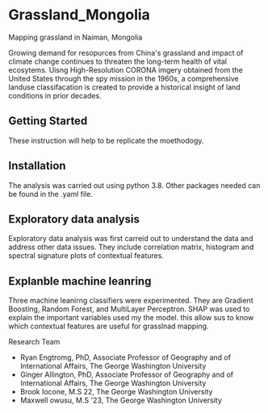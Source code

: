 # Grassland_Mongolia
Mapping grassland in Naiman, Mongolia 

Growing demand for resopurces from China's grassland and impact of climate change continues to threaten the long-term health of vital ecosytems. Uisng High-Resolution CORONA imgery obtained from the United States through the spy mission in the 1960s, a comprehensive landuse classifacation is created to provide a historical insight of land conditions in prior decades.

## Getting Started
These instruction will help to be replicate the moethodogy.

## Installation
The analysis was carried out using python 3.8. Other packages needed can be found in the .yaml file. 


## Exploratory data analysis 
Exploratory data analysis was first carreid out to understand the data and address other data issues. They include correlation matrix, histogram and spectral signature plots of contextual features. 

## Explanble machine leanring 
Three machine leanirng classifiers were experimented. They are Gradient Boosting, Random Forest, and MultiLayer Perceptron. SHAP was used to explain the important variables used my the model. this allow sus to know which contextual features are useful for grasslnad mapping. 

Research Team
 - Ryan Engtromg, PhD, Associate Professor of Geography and of International Affairs, The George Washington University
 - Ginger Allington, PhD, Associate Professor of Geography and of International Affairs, The George Washington University
 - Brook Iocone, M.S 22, The George Washington University
 - Maxwell owusu, M.S '23, The George Washington University
 
 
 
 
